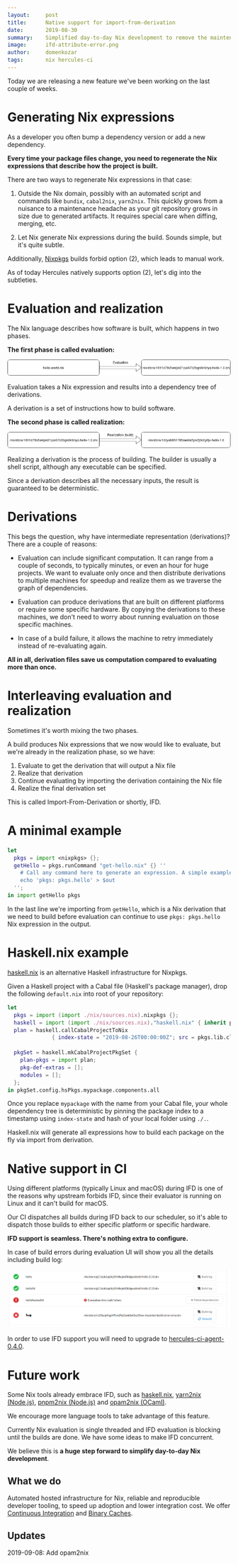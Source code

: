 ```yaml
---
layout:     post
title:      Native support for import-from-derivation
date:       2019-08-30
summary:    Simplified day-to-day Nix development to remove the maintenance overhead
image:      ifd-attribute-error.png
author:     domenkozar
tags:       nix hercules-ci
---
```


Today we are releasing a new feature we've been working on the last couple of weeks.

# Generating Nix expressions

As a developer you often bump a dependency version or add a new dependency.

**Every time your package files change, you need to regenerate the Nix expressions
that describe how the project is built.**

There are two ways to regenerate Nix expressions in that case:

1. Outside the Nix domain, possibly with an automated script and commands like `bundix`, `cabal2nix`, `yarn2nix`. This quickly grows from a nuisance to a
maintenance headache as your git repository grows in size due to generated artifacts. It requires special care when diffing, merging, etc.

2. Let Nix generate Nix expressions during the build. Sounds simple, but it's quite subtle.

Additionally, [Nixpkgs](https://github.com/NixOS/nixpkgs.git) builds forbid option (2),
which leads to manual work.

As of today Hercules natively supports option (2), let's dig into the subtleties.

# Evaluation and realization

The Nix language describes how software is built, which happens in two phases.

**The first phase is called evaluation:**

![Evaluation](/images/evaluation.png)

Evaluation takes a Nix expression and results into a dependency tree of derivations.

A derivation is a set of instructions how to build software.

**The second phase is called realization:**

![Evaluation](/images/realization.png)

Realizing a derivation is the process of building. The builder is usually a shell script, although any executable can be specified.

Since a derivation describes all the necessary inputs, the result is guaranteed to be deterministic.

# Derivations

This begs the question, why have intermediate representation (derivations)? There are a couple of reasons:

- Evaluation can include significant computation. It can range from a couple of seconds, to typically minutes, or even an hour for huge projects.
  We want to evaluate only once and then distribute derivations to multiple machines for speedup and realize them as we traverse the graph of dependencies.

- Evaluation can produce derivations that are built on different platforms or require some specific hardware.
  By copying the derivations to these machines, we don't need to worry about running evaluation on those specific machines.

- In case of a build failure, it allows the machine to retry immediately instead of re-evaluating again.

**All in all, derivation files save us computation compared to evaluating more than once.**

# Interleaving evaluation and realization

Sometimes it's worth mixing the two phases.

A build produces Nix expressions that we now
would like to evaluate, but we're already in the realization phase, so we have:

1. Evaluate to get the derivation that will output a Nix file
2. Realize that derivation
3. Continue evaluating by importing the derivation containing the Nix file
4. Realize the final derivation set

This is called Import-From-Derivation or shortly, IFD.

# A minimal example

```nix
let
  pkgs = import <nixpkgs> {};
  getHello = pkgs.runCommand "get-hello.nix" {} ''
    # Call any command here to generate an expression. A simple example:
    echo 'pkgs: pkgs.hello' > $out
  '';
in import getHello pkgs
```

In the last line we're importing from `getHello`,
which is a Nix derivation that we need to build
before evaluation can continue to use `pkgs: pkgs.hello` Nix expression
in the output.

# Haskell.nix example

[haskell.nix](https://input-output-hk.github.io/haskell.nix/) is an alternative Haskell infrastructure for Nixpkgs.

Given a Haskell project with a Cabal file (Haskell's package manager),
drop the following `default.nix` into root of your repository:

```nix
let
  pkgs = import (import ./nix/sources.nix).nixpkgs {};
  haskell = import (import ./nix/sources.nix)."haskell.nix" { inherit pkgs; };
  plan = haskell.callCabalProjectToNix
              { index-state = "2019-08-26T00:00:00Z"; src = pkgs.lib.cleanSource ./.;};

  pkgSet = haskell.mkCabalProjectPkgSet {
    plan-pkgs = import plan;
    pkg-def-extras = [];
    modules = [];
  };
in pkgSet.config.hsPkgs.mypackage.components.all
```

Once you replace `mypackage` with the name from your Cabal file,
your whole dependency tree is deterministic by pinning the package index to a timestamp
using `index-state` and hash of your local folder using `./.`.

Haskell.nix will generate all expressions how to build each package on the fly via import from derivation.

# Native support in CI

Using different platforms (typically Linux and macOS) during IFD is one of the reasons
why upstream forbids IFD, since their evaluator is running on Linux and it can't build for macOS.

Our CI dispatches all builds during IFD back to our scheduler, so it's able to dispatch
those builds to either specific platform or specific hardware.

**IFD support is seamless. There's nothing extra to configure.**

In case of build errors during evaluation UI will show you all the details including build log:

![IFD attribute error](/images/ifd-attribute-error.png)

In order to use IFD support you will need to upgrade to [hercules-ci-agent-0.4.0](https://github.com/hercules-ci/hercules-ci-agent/releases/tag/hercules-ci-agent-0.4.0).

# Future work

Some Nix tools already embrace IFD, such as [haskell.nix](https://input-output-hk.github.io/haskell.nix/),
[yarn2nix (Node.js)](https://github.com/moretea/yarn2nix), [pnpm2nix (Node.js)](https://github.com/adisbladis/pnpm2nix) and [opam2nix (OCaml)](https://github.com/timbertson/opam2nix-packages).

We encourage more language tools to take advantage of this feature.

Currently Nix evaluation is single threaded and IFD evaluation is blocking until the builds are done. We have some ideas to make IFD concurrent.

We believe this is **a huge step forward to simplify day-to-day Nix development**.

## What we do

Automated hosted infrastructure for Nix, reliable and reproducible developer tooling, to speed up adoption and lower integration cost.
We offer [Continuous Integration](https://hercules-ci.com) and [Binary Caches](https://cachix.org).

## Updates

2019-09-08: Add opam2nix
